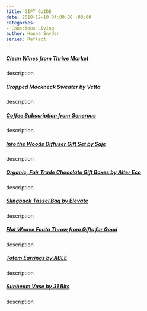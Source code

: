 ```yaml
---
title: GIFT GUIDE
date: 2018-12-10 04:00:00 -08:00
categories:
- Conscious Living
author: Hanna Snyder
series: Reflect
---
```


##### [Clean Wines from Thrive Market](http://l.thrv.me/yellowconferencewine-25p)

description

##### Cropped Mockneck Sweater by Vetta

description

##### [Coffee Subscription from Generous](https://generousmovement.com/collections/subscribe)

description

##### [Into the Woods Diffuser Gift Set by Saje](https://www.saje.com/holiday-gift-sets/into-the-woods-702260.html#q=into%2Bthe%2Bwoods&lang=default&start=1)

description

##### [Organic, Fair Trade Chocolate Gift Boxes by Alter Eco](https://www.alterecofoods.com/collections/holiday-gifts)

description

##### [Slingback Tassel Bag by Elevate](https://www.elevatepeople.com/collections/bags/products/slingback?variant=9048685314084)

description

##### [Flat Weave Fouta Throw from Gifts for Good](https://www.giftsforgood.com/collections/home-personal-care/products/asymmetric-flat-weave-fouta-throw)

description

##### [Totem Earrings by ABLE](https://www.livefashionable.com/products/totem-earrings)

description

##### [Sunbeam Vase by 31 Bits](https://31bits.com/collections/goods/products/sunbeam-vase-tall?variant=13587904495699)

description